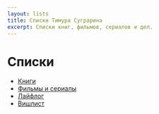 ```yaml
---
layout: lists
title: Списки Тимура Суграрина
excerpt: Списки книг, фильмов, сериалов и дел.
---
```


# Списки

- [Книги](/lists/books/)
- [Фильмы и сериалы](/lists/movies/)
- [Лайфлог](/lifelog/)
- [Вишлист](/lists/wishlist/)